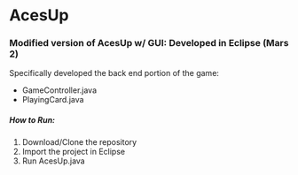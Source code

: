# AcesUp
### Modified version of AcesUp w/ GUI: Developed in Eclipse (Mars 2)

Specifically developed the back end portion of the game:
- GameController.java
- PlayingCard.java

##### How to Run:
1. Download/Clone the repository
2. Import the project in Eclipse
3. Run AcesUp.java

